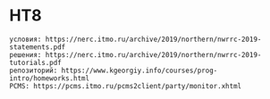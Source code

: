 # HT8
	условия: https://nerc.itmo.ru/archive/2019/northern/nwrrc-2019-statements.pdf
	решения: https://nerc.itmo.ru/archive/2019/northern/nwrrc-2019-tutorials.pdf
	репозиторий: https://www.kgeorgiy.info/courses/prog-intro/homeworks.html 
	PCMS: https://pcms.itmo.ru/pcms2client/party/monitor.xhtml
